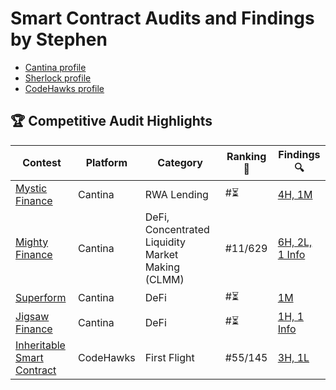 # Smart Contract Audits and Findings by Stephen

- [Cantina profile](https://cantina.xyz/u/derastephh)
- [Sherlock profile](##)
- [CodeHawks profile](##)

## 🏆 Competitive Audit Highlights

| Contest | Platform | Category | Ranking 🏅 | Findings 🔍 |
|--------|----------|----------|------------|--------------|
| [Mystic Finance](https://cantina.xyz/competitions/c160af78-28f8-47f7-9926-889b3864c6d8) | Cantina | RWA Lending | #⏳ | [4H, 1M](https://github.com/Derastephh/audits/blob/main/Cantina/md/Mystic-Finance.md) |
| [Mighty Finance](https://cantina.xyz/competitions/616d8bb4-16ce-4ca9-9ce9-5b99d6e146ef) | Cantina | DeFi, Concentrated Liquidity Market Making (CLMM) | #11/629 | [6H, 2L, 1 Info](https://cantina.xyz/code/616d8bb4-16ce-4ca9-9ce9-5b99d6e146ef/findings?created_by=derastephh&status=new,duplicate,disputed,confirmed,acknowledged,fixed) |
| [Superform](https://cantina.xyz/competitions/ba62fa4e-f933-4eec-b9ac-868325f4a694) | Cantina | DeFi | #⏳ | [1M](##) |
| [Jigsaw Finance](https://cantina.xyz/competitions/7a40c849-0b35-4128-b084-d9a83fd533ea) | Cantina | DeFi | #⏳ | [1H, 1 Info](##) |
| [Inheritable Smart Contract](https://codehawks.cyfrin.io/c/2025-03-inheritable-smart-contract-wallet) | CodeHawks | First Flight | #55/145 | [3H, 1L](https://github.com/Derastephh/audits/blob/main/CodeHawks/md/Inheritable-Smart-contract-security%20review.md) |